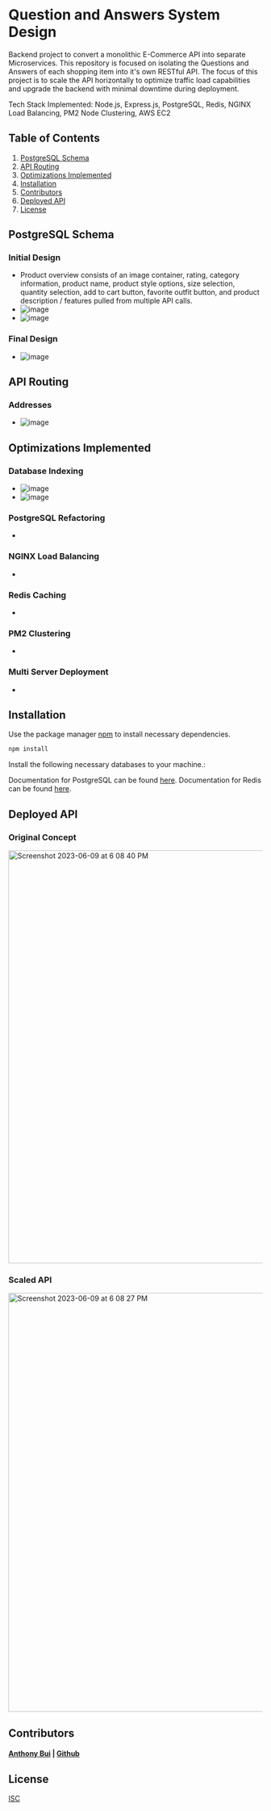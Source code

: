 # Question and Answers System Design

Backend project to convert a monolithic E-Commerce API into separate Microservices. This repository is focused on isolating the Questions and Answers of each shopping item into it's own RESTful API. The focus of this project is to scale the API horizontally to optimize traffic load capabilities and upgrade the backend with minimal downtime during deployment.

Tech Stack Implemented: Node.js, Express.js, PostgreSQL, Redis, NGINX Load Balancing, PM2 Node Clustering, AWS EC2

## Table of Contents

1. [PostgreSQL Schema](#PostgreSQL-Schema)
2. [API Routing](#API-Routing)
3. [Optimizations Implemented](#Optimizations-Implemented)
4. [Installation](#Installation)
5. [Contributors](#Contributors)
6. [Deployed API](#Deployed-API)
7. [License](#License)

## PostgreSQL Schema

### Initial Design
- Product overview consists of an image container, rating, category information, product name, product style options, size selection, quantity selection, add to cart button, favorite outfit button, and product description / features pulled from multiple API calls. 
- ![image](https://github.com/SDC-Team-Crocus/QandA-SystemDesign/assets/106826710/806aa448-64c3-4a49-89fd-8ee3164b3beb)
- ![image](https://github.com/SDC-Team-Crocus/QandA-SystemDesign/assets/106826710/aac2bed2-62f1-4033-8982-794af4b90cc4)

### Final Design
- ![image](https://github.com/SDC-Team-Crocus/QandA-SystemDesign/assets/106826710/6f3a936b-7552-4824-bc8b-25a79bd24286)


## API Routing
### Addresses
- ![image](https://github.com/SDC-Team-Crocus/QandA-SystemDesign/assets/106826710/ff1c6e96-ee73-4b5f-92ef-d5d53d9e7099)


## Optimizations Implemented
### Database Indexing
- ![image](https://github.com/SDC-Team-Crocus/QandA-SystemDesign/assets/106826710/58c5b380-e276-43c4-811b-41c16d544fa2)
- ![image](https://github.com/SDC-Team-Crocus/QandA-SystemDesign/assets/106826710/3a7d07c5-3d90-4426-ba5b-9d6644c07d29)

### PostgreSQL Refactoring
- 

### NGINX Load Balancing
- 

### Redis Caching
- 

### PM2 Clustering
- 

### Multi Server Deployment
- 

## Installation

Use the package manager [npm](https://docs.npmjs.com/) to install necessary dependencies.

```bash
npm install
```
Install the following necessary databases to your machine.:

Documentation for PostgreSQL can be found [here](https://www.postgresql.org/download/).
Documentation for Redis can be found [here](https://redis.io/download/#redis-downloads).

## Deployed API

### Original Concept
<img width="818" alt="Screenshot 2023-06-09 at 6 08 40 PM" src="https://github.com/SDC-Team-Crocus/QandA-SystemDesign/assets/106826710/c59acc60-8145-4e49-87a1-1c289095c5e5">

### Scaled API
<img width="830" alt="Screenshot 2023-06-09 at 6 08 27 PM" src="https://github.com/SDC-Team-Crocus/QandA-SystemDesign/assets/106826710/1ab1ef23-40eb-48d5-8a59-dcc9400904cc">

## Contributors
#### [Anthony Bui](https://www.linkedin.com/in/bui-anthony/) | [Github](https://github.com/aboowee)

## License

[ISC](https://opensource.org/license/isc-license-txt/)
